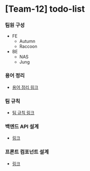 

# [Team-12] todo-list

### 팀원 구성
* FE
  * Autumn
  * Raccoon
* BE
  * NAS
  * Jung



### 용어 정리

* [용어 정리 링크](https://github.com/Malloc72P/todo-list/wiki/%EC%9A%A9%EC%96%B4-%EC%A0%95%EB%A6%AC)

### 팀 규칙

* [팀 규칙 링크](https://github.com/Malloc72P/todo-list/wiki/%ED%8C%80-%EA%B7%9C%EC%B9%99)

### 백엔드 API 설계

* [링크](https://github.com/Malloc72P/todo-list/tree/team-12-back/be)

### 프론트 컴포넌트 설계

* [링크](https://github.com/Malloc72P/todo-list/tree/team-12-front/fe)



